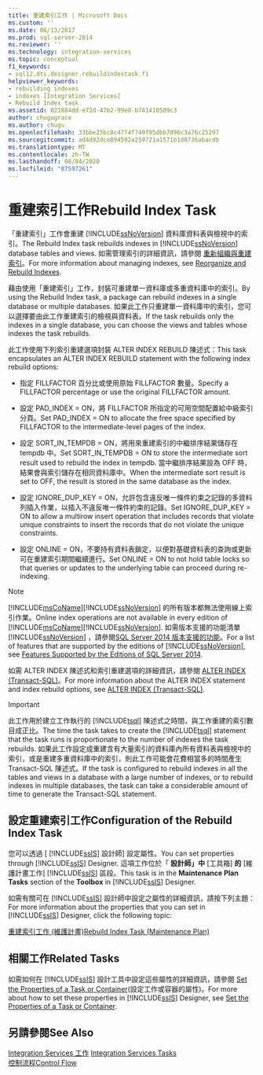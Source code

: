 ```yaml
---
title: 重建索引工作 | Microsoft Docs
ms.custom: ''
ms.date: 06/13/2017
ms.prod: sql-server-2014
ms.reviewer: ''
ms.technology: integration-services
ms.topic: conceptual
f1_keywords:
- sql12.dts.designer.rebuildindextask.f1
helpviewer_keywords:
- rebuilding indexes
- indexes [Integration Services]
- Rebuild Index task
ms.assetid: 021884dd-e72d-47b2-99e8-b741410509c3
author: chugugrace
ms.author: chugu
ms.openlocfilehash: 33bbe25bc8c47f4f749f95dbb7096c3a76c25297
ms.sourcegitcommit: ad4d92dce894592a259721a1571b1d8736abacdb
ms.translationtype: MT
ms.contentlocale: zh-TW
ms.lasthandoff: 08/04/2020
ms.locfileid: "87597261"
---
```

# <a name="rebuild-index-task"></a><span data-ttu-id="a87b6-102">重建索引工作</span><span class="sxs-lookup"><span data-stu-id="a87b6-102">Rebuild Index Task</span></span>
  <span data-ttu-id="a87b6-103">「重建索引」工作會重建 [!INCLUDE[ssNoVersion](../../includes/ssnoversion-md.md)] 資料庫資料表與檢視中的索引。</span><span class="sxs-lookup"><span data-stu-id="a87b6-103">The Rebuild Index task rebuilds indexes in [!INCLUDE[ssNoVersion](../../includes/ssnoversion-md.md)] database tables and views.</span></span> <span data-ttu-id="a87b6-104">如需管理索引的詳細資訊，請參閱 [重新組織與重建索引](../../relational-databases/indexes/reorganize-and-rebuild-indexes.md)。</span><span class="sxs-lookup"><span data-stu-id="a87b6-104">For more information about managing indexes, see [Reorganize and Rebuild Indexes](../../relational-databases/indexes/reorganize-and-rebuild-indexes.md).</span></span>  
  
 <span data-ttu-id="a87b6-105">藉由使用「重建索引」工作，封裝可重建單一資料庫或多重資料庫中的索引。</span><span class="sxs-lookup"><span data-stu-id="a87b6-105">By using the Rebuild Index task, a package can rebuild indexes in a single database or multiple databases.</span></span> <span data-ttu-id="a87b6-106">如果此工作只重建單一資料庫中的索引，您可以選擇要由此工作重建索引的檢視與資料表。</span><span class="sxs-lookup"><span data-stu-id="a87b6-106">If the task rebuilds only the indexes in a single database, you can choose the views and tables whose indexes the task rebuilds.</span></span>  
  
 <span data-ttu-id="a87b6-107">此工作使用下列索引重建選項封裝 ALTER INDEX REBUILD 陳述式：</span><span class="sxs-lookup"><span data-stu-id="a87b6-107">This task encapsulates an ALTER INDEX REBUILD statement with the following index rebuild options:</span></span>  
  
-   <span data-ttu-id="a87b6-108">指定 FILLFACTOR 百分比或使用原始 FILLFACTOR 數量。</span><span class="sxs-lookup"><span data-stu-id="a87b6-108">Specify a FILLFACTOR percentage or use the original FILLFACTOR amount.</span></span>  
  
-   <span data-ttu-id="a87b6-109">設定 PAD_INDEX = ON，將 FILLFACTOR 所指定的可用空間配置給中級索引分頁。</span><span class="sxs-lookup"><span data-stu-id="a87b6-109">Set PAD_INDEX = ON to allocate the free space specified by FILLFACTOR to the intermediate-level pages of the index.</span></span>  
  
-   <span data-ttu-id="a87b6-110">設定 SORT_IN_TEMPDB = ON，將用來重建索引的中繼排序結果儲存在 tempdb 中。</span><span class="sxs-lookup"><span data-stu-id="a87b6-110">Set SORT_IN_TEMPDB = ON to store the intermediate sort result used to rebuild the index in tempdb.</span></span> <span data-ttu-id="a87b6-111">當中繼排序結果設為 OFF 時，結果會與索引儲存在相同資料庫中。</span><span class="sxs-lookup"><span data-stu-id="a87b6-111">When the intermediate sort result is set to OFF, the result is stored in the same database as the index.</span></span>  
  
-   <span data-ttu-id="a87b6-112">設定 IGNORE_DUP_KEY = ON，允許包含違反唯一條件約束之記錄的多資料列插入作業，以插入不違反唯一條件約束的記錄。</span><span class="sxs-lookup"><span data-stu-id="a87b6-112">Set IGNORE_DUP_KEY = ON to allow a multirow insert operation that includes records that violate unique constraints to insert the records that do not violate the unique constraints.</span></span>  
  
-   <span data-ttu-id="a87b6-113">設定 ONLINE = ON，不要持有資料表鎖定，以便對基礎資料表的查詢或更新可在重建索引期間繼續進行。</span><span class="sxs-lookup"><span data-stu-id="a87b6-113">Set ONLINE = ON to not hold table locks so that queries or updates to the underlying table can proceed during re-indexing.</span></span>  
  
> [!NOTE]  
>  <span data-ttu-id="a87b6-114">[!INCLUDE[msCoName](../../includes/msconame-md.md)][!INCLUDE[ssNoVersion](../../includes/ssnoversion-md.md)] 的所有版本都無法使用線上索引作業。</span><span class="sxs-lookup"><span data-stu-id="a87b6-114">Online index operations are not available in every edition of [!INCLUDE[msCoName](../../includes/msconame-md.md)][!INCLUDE[ssNoVersion](../../includes/ssnoversion-md.md)].</span></span> <span data-ttu-id="a87b6-115">如需版本支援的功能清單 [!INCLUDE[ssNoVersion](../../includes/ssnoversion-md.md)] ，請參閱[SQL Server 2014 版本支援的功能](../../getting-started/features-supported-by-the-editions-of-sql-server-2014.md)。</span><span class="sxs-lookup"><span data-stu-id="a87b6-115">For a list of features that are supported by the editions of [!INCLUDE[ssNoVersion](../../includes/ssnoversion-md.md)], see [Features Supported by the Editions of SQL Server 2014](../../getting-started/features-supported-by-the-editions-of-sql-server-2014.md).</span></span>  
  
 <span data-ttu-id="a87b6-116">如需 ALTER INDEX 陳述式和索引重建選項的詳細資訊，請參閱 [ALTER INDEX &#40;Transact-SQL&#41;](/sql/t-sql/statements/alter-index-transact-sql)。</span><span class="sxs-lookup"><span data-stu-id="a87b6-116">For more information about the ALTER INDEX statement and index rebuild options, see [ALTER INDEX &#40;Transact-SQL&#41;](/sql/t-sql/statements/alter-index-transact-sql).</span></span>  
  
> [!IMPORTANT]  
>  <span data-ttu-id="a87b6-117">此工作用於建立工作執行的 [!INCLUDE[tsql](../../includes/tsql-md.md)] 陳述式之時間，與工作重建的索引數目成正比。</span><span class="sxs-lookup"><span data-stu-id="a87b6-117">The time the task takes to create the [!INCLUDE[tsql](../../includes/tsql-md.md)] statement that the task runs is proportionate to the number of indexes the task rebuilds.</span></span> <span data-ttu-id="a87b6-118">如果此工作設定成重建含有大量索引的資料庫內所有資料表與檢視中的索引，或是重建多重資料庫中的索引，則此工作可能會花費相當多的時間產生 Transact-SQL 陳述式。</span><span class="sxs-lookup"><span data-stu-id="a87b6-118">If the task is configured to rebuild indexes in all the tables and views in a database with a large number of indexes, or to rebuild indexes in multiple databases, the task can take a considerable amount of time to generate the Transact-SQL statement.</span></span>  
  
## <a name="configuration-of-the-rebuild-index-task"></a><span data-ttu-id="a87b6-119">設定重建索引工作</span><span class="sxs-lookup"><span data-stu-id="a87b6-119">Configuration of the Rebuild Index Task</span></span>  
 <span data-ttu-id="a87b6-120">您可以透過 [ [!INCLUDE[ssIS](../../../includes/ssis-md.md)] 設計師] 設定屬性。</span><span class="sxs-lookup"><span data-stu-id="a87b6-120">You can set properties through [!INCLUDE[ssIS](../../../includes/ssis-md.md)] Designer.</span></span> <span data-ttu-id="a87b6-121">這項工作位於「 **設計師」中** [工具箱] **的** [維護計畫工作] [!INCLUDE[ssIS](../../../includes/ssis-md.md)] 區段。</span><span class="sxs-lookup"><span data-stu-id="a87b6-121">This task is in the **Maintenance Plan Tasks** section of the **Toolbox** in [!INCLUDE[ssIS](../../../includes/ssis-md.md)] Designer.</span></span>  
  
 <span data-ttu-id="a87b6-122">如需有關可在 [!INCLUDE[ssIS](../../../includes/ssis-md.md)] 設計師中設定之屬性的詳細資訊，請按下列主題：</span><span class="sxs-lookup"><span data-stu-id="a87b6-122">For more information about the properties that you can set in [!INCLUDE[ssIS](../../../includes/ssis-md.md)] Designer, click the following topic:</span></span>  
  
 [<span data-ttu-id="a87b6-123">重建索引工作 &#40;維護計畫&#41;</span><span class="sxs-lookup"><span data-stu-id="a87b6-123">Rebuild Index Task &#40;Maintenance Plan&#41;</span></span>](../../relational-databases/maintenance-plans/rebuild-index-task-maintenance-plan.md)  
  
## <a name="related-tasks"></a><span data-ttu-id="a87b6-124">相關工作</span><span class="sxs-lookup"><span data-stu-id="a87b6-124">Related Tasks</span></span>  
 <span data-ttu-id="a87b6-125">如需如何在 [!INCLUDE[ssIS](../../../includes/ssis-md.md)] 設計工具中設定這些屬性的詳細資訊，請參閱 [Set the Properties of a Task or Container](../set-the-properties-of-a-task-or-container.md)(設定工作或容器的屬性)。</span><span class="sxs-lookup"><span data-stu-id="a87b6-125">For more about how to set these properties in [!INCLUDE[ssIS](../../../includes/ssis-md.md)] Designer, see [Set the Properties of a Task or Container](../set-the-properties-of-a-task-or-container.md).</span></span>  
  
## <a name="see-also"></a><span data-ttu-id="a87b6-126">另請參閱</span><span class="sxs-lookup"><span data-stu-id="a87b6-126">See Also</span></span>  
 <span data-ttu-id="a87b6-127">[Integration Services 工作](integration-services-tasks.md) </span><span class="sxs-lookup"><span data-stu-id="a87b6-127">[Integration Services Tasks](integration-services-tasks.md) </span></span>  
 [<span data-ttu-id="a87b6-128">控制流程</span><span class="sxs-lookup"><span data-stu-id="a87b6-128">Control Flow</span></span>](control-flow.md)  
  
  
